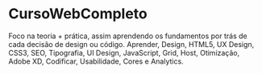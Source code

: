 # CursoWebCompleto

Foco na teoria + prática, assim aprendendo os fundamentos por trás de cada decisão de design ou código.
Aprender, Design, HTML5, UX Design, CSS3, SEO, Tipografia, UI Design, JavaScript, Grid, Host, Otimização, Adobe XD, Codificar, Usabilidade, Cores e  Analytics.
